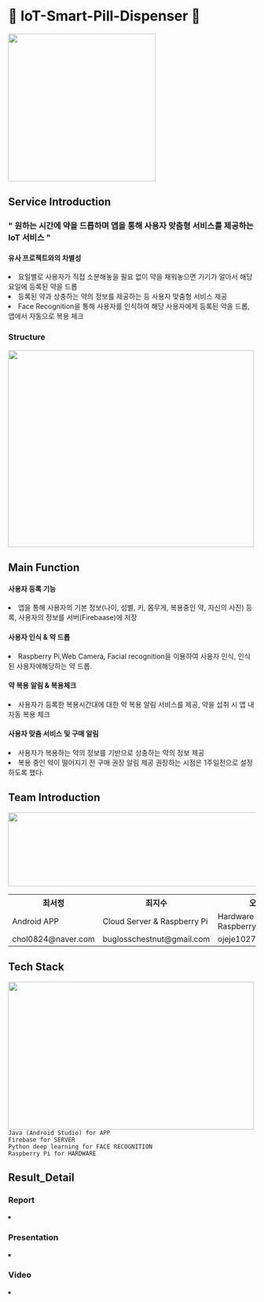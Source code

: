 # 💊 IoT-Smart-Pill-Dispenser 💊
<img src="https://github.com/chol0824/IoT-Smart-Pill-Dispenser/assets/74773561/b4bedd59-ecbd-40fb-80e3-f160fac0136b" width="300" height="300"/>
<h2>Service Introduction</h2>
<h3>" 원하는 시간에 약을 드롭하며 앱을 통해 사용자 맞춤형 서비스를 제공하는 IoT 서비스 "</h3>
<h4>유사 프로젝트와의 차별성</h4>
<li>요일별로 사용자가 직접 소분해놓을 필요 없이 약을 채워놓으면 기기가 알아서 해당 요일에 등록된 약을 드롭</li>
<li>등록된 약과 상충하는 약의 정보를 제공하는 등 사용자 맞춤형 서비스 제공</li>
<li>Face Recognition을 통해 사용자를 인식하여 해당 사용자에게 등록된 약을 드롭, 앱에서 자동으로 복용 체크</li>
<h3>Structure</h3>
<img src="https://github.com/chol0824/IoT-Smart-Pill-Dispenser/assets/74773561/7b2bb4a8-4ac3-49ef-8d5a-931af2e39b9a" width="500" height="400"/>
<h2>Main Function</h2>
<h4>사용자 등록 기능</h4>
<li>앱을 통해 사용자의 기본 정보(나이, 성별, 키, 몸무게, 복용중인 약, 자신의 사진) 등록, 사용자의 정보를 서버(Firebaase)에 저장</li>
<h4>사용자 인식 & 약 드롭</h4>
<li>Raspberry Pi,Web Camera, Facial recognition을 이용하여 사용자 인식, 인식된 사용자에해당하는 약 드롭.</li>
<h4>약 복용 알림 & 복용체크</h4>
<li>사용자가 등록한 복용시간대에 대한 약 복용 알림 서비스를 제공, 약을
섭취 시 앱 내 자동 복용 체크 </li>
<h4>사용자 맞춤 서비스 및 구매 알림</h4>
<li>사용자가 복용하는 약의 정보를 기반으로 상충하는 약의 정보 제공</li>
<li>복용 중인 약이 떨어지기 전 구매 권장 알림 제공
권장하는 시점은 1주일전으로 설정하도록 했다.</li>
<h2>Team Introduction</h2>
<img src="https://github.com/chol0824/IoT-Smart-Pill-Dispenser/assets/74773561/80e9cefa-0ae4-4c6e-afa7-293c34b97003" width="600" height="150"/>
<table>
    <tr>
      <th scope="col">최서정</td>
      <th scope="col">최지수</td>
      <th scope="col">오종은</td>
    </tr>
    <tr>
      <td>Android APP</td>
      <td>Cloud Server & Raspberry Pi</td>
      <td>Hardware Modeling & Raspberry Pi</td>
    </tr>
    <tr>
      <td>chol0824@naver.com</td>
      <td>buglosschestnut@gmail.com</td>
      <td>ojeje1027@naver.com</td>
    </tr>
  </table>
<h2>Tech Stack</h2>
<img src="https://github.com/chol0824/IoT-Smart-Pill-Dispenser/assets/74773561/ed4466e1-c45e-46b4-9c40-dcd625c6e0fc" width="500" height="300"/> <br>
<code>Java (Android Studio) for APP </code><br>
<code>Firebase for SERVER</code><br>
<code>Python deep learning for FACE RECOGNITION</code><br>
<code>Raspberry Pi for HARDWARE</code>

<h2>Result_Detail</h2>
<h3>Report</h3>
<li></li>
<h3>Presentation</h3>
<li></li>
<h3>Video</h3>
<li></li>

